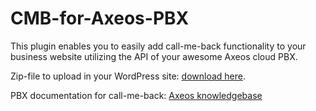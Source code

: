 # CMB-for-Axeos-PBX
This plugin enables you to easily add call-me-back functionality to your business website utilizing the API of your awesome Axeos cloud PBX.

Zip-file to upload in your WordPress site: <a href="https://github.com/olku/CMB-for-Axeos-PBX/archive/master.zip">download here</a>.

PBX documentation for call-me-back: <a href="https://axeos.com/knowledgebase/call-back-cmb/">Axeos knowledgebase</a>

